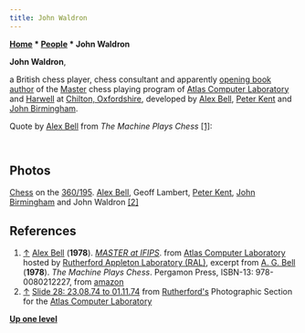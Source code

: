 ```yaml
---
title: John Waldron
---
```

**[Home](Home "Home") \* [People](People "People") \* John Waldron**


**John Waldron**,  

a British chess player, chess consultant and apparently [opening book author](Category:Opening_Book_Author "Category:Opening Book Author") of the [Master](Master "Master") chess playing program of [Atlas Computer Laboratory](Atlas_Computer_Laboratory "Atlas Computer Laboratory") and [Harwell](https://en.wikipedia.org/wiki/Atomic_Energy_Research_Establishment) at [Chilton, Oxfordshire](https://en.wikipedia.org/wiki/Chilton,_Oxfordshire), developed by [Alex Bell](Alex_Bell "Alex Bell"), [Peter Kent](Peter_Kent "Peter Kent") and [John Birmingham](John_Birmingham "John Birmingham").






Quote by [Alex Bell](Alex_Bell "Alex Bell") from *The Machine Plays Chess* <a id="cite-note-1" href="#cite-ref-1">[1]</a>:




```C++In March 1974 [David Levy](David_Levy "David Levy"), the regular referee and one of the organisers of the [American ACM tournaments](ACM_North_American_Computer_Chess_Championship "ACM North American Computer Chess Championship"), rang me up - did I know of any good English chess programs? And, if so, would they like to enter the first [IFIPS](IFIP "IFIP") World Computer Chess Championship which would take place at Stockholm in August? So MASTER was entered, and for the first time we - John, Peter and myself - stopped developing the program sporadically ad hoc and seriously thought about how to improve it. One big problem was that none of us was (or is) a good chess player and by then the program was beginning to beat us occasionally.

```


```C++So a fourth member of the team was recruited - John Waldron, a sound county level player. From this point MASTER slowly began to copy Waldron's style and, with the program now searching 6 plies deep plus a crude form of a new technique (feedover), it took part in the [first World Championship](WCCC_1974 "WCCC 1974"). 

```

## Photos


 [](http://www.chilton-computing.org.uk/gallery/ral/slide28.htm) 
[Chess](Master "Master") on the [360/195](IBM_360 "IBM 360"). [Alex Bell](Alex_Bell "Alex Bell"), Geoff Lambert, [Peter Kent](Peter_Kent "Peter Kent"), [John Birmingham](John_Birmingham "John Birmingham") and John Waldron <a id="cite-note-2" href="#cite-ref-2">[2]</a>



## References


1. <a id="cite-ref-1" href="#cite-note-1">↑</a> [Alex Bell](Alex_Bell "Alex Bell") (**1978**). *[MASTER at IFIPS](http://www.chilton-computing.org.uk/acl/applications/cocoa/p008.htm)*. from [Atlas Computer Laboratory](Atlas_Computer_Laboratory "Atlas Computer Laboratory") hosted by [Rutherford Appleton Laboratory (RAL)](https://en.wikipedia.org/wiki/Rutherford_Appleton_Laboratory), excerpt from [A. G. Bell](Alex_Bell "Alex Bell") (**1978**). *The Machine Plays Chess*. Pergamon Press, ISBN-13: 978-0080212227, from [amazon](http://www.amazon.com/Machine-Plays-Chess-Pergamon/dp/0080212220)
2. <a id="cite-ref-2" href="#cite-note-2">↑</a> [Slide 28: 23.08.74 to 01.11.74](http://www.chilton-computing.org.uk/gallery/ral/slide28.htm) from [Rutherford's](https://en.wikipedia.org/wiki/Rutherford_Appleton_Laboratory) Photographic Section for the [Atlas Computer Laboratory](Atlas_Computer_Laboratory "Atlas Computer Laboratory")

**[Up one level](People "People")**







 
